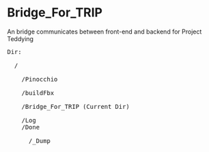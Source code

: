 # Bridge_For_TRIP
An bridge communicates between front-end and backend for Project Teddying

<pre>
Dir:<br />
  /<br />
    /Pinocchio<br />
    /buildFbx<br />
    /Bridge_For_TRIP (Current Dir)<br />
    /Log
    /Done<br />
      /_Dump<br />
</pre>

